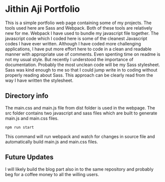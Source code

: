 # Jithin Aji Portfolio

This is a simple portfolio web page containing some of my projects. The tools used here are Sass and Webpack. Both of these tools are relatively new for me. Webpack I have used to bundle my javascript file together. The javascript code which I coded here is some of the cleanest Javascript codes I have ever written. Although I have coded more challenging applications, I have put more effort here to code in a clean and readable manner with appropriate use of comments. Even spenting time on readme is not my usual style. But recently I understood the importance of documentation. Probably the most unclean code will be my Sass stylesheet. Sass was kind enough to me so that I could jump write in to coding without properly reading about Sass. This approach can be clearly read from the way I have written the stylesheet.

## Directory info

The main.css and main.js file from dist folder is used in the webpage. The src folder contains two javascript and sass files which are built to generate main.js and main.css files.

```
npm run start 
```

This command will run webpack and watch for changes in source file and automatically build main.js and main.css files.

## Future Updates

I will likely build the blog part also in to the same repository and probably beg for a coffee money to all the willing users.
